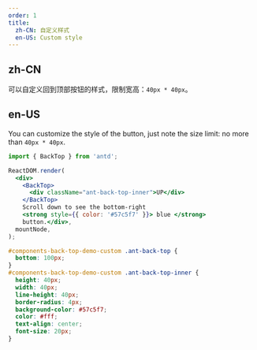 ```yaml
---
order: 1
title:
  zh-CN: 自定义样式
  en-US: Custom style
---
```


## zh-CN

可以自定义回到顶部按钮的样式，限制宽高：`40px * 40px`。

## en-US

You can customize the style of the button, just note the size limit: no more than `40px * 40px`.


````jsx
import { BackTop } from 'antd';

ReactDOM.render(
  <div>
    <BackTop>
      <div className="ant-back-top-inner">UP</div>
    </BackTop>
    Scroll down to see the bottom-right
    <strong style={{ color: '#57c5f7' }}> blue </strong>
    button.</div>,
  mountNode,
);
````

````css
#components-back-top-demo-custom .ant-back-top {
  bottom: 100px;
}
#components-back-top-demo-custom .ant-back-top-inner {
  height: 40px;
  width: 40px;
  line-height: 40px;
  border-radius: 4px;
  background-color: #57c5f7;
  color: #fff;
  text-align: center;
  font-size: 20px;
}
````
